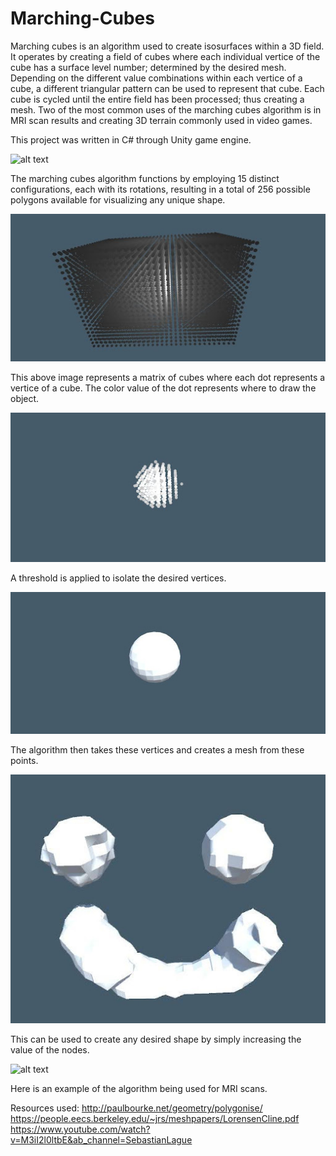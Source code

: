 # Marching-Cubes

Marching cubes is an algorithm used to create isosurfaces within a 3D field. It operates by creating a field of cubes where each individual vertice of the cube has a surface level number; determined by the desired mesh. Depending on the different value combinations within each vertice of a cube, a different triangular pattern can be used to represent that cube. Each cube is cycled until the entire field has been processed; thus creating a mesh. Two of the most common uses of the marching cubes algorithm is in MRI scan results and creating 3D terrain commonly used in video games.

This project was written in C# through Unity game engine.

![alt text](https://graphics.stanford.edu/~mdfisher/Images/MarchingCubesCases.png)

The marching cubes algorithm functions by employing 15 distinct configurations, each with its rotations, resulting in a total of 256 possible polygons available for visualizing any unique shape.

![alt text](https://github.com/JJGeither/Marching-Cubes/blob/main/MC_1.jpg)

This above image represents a matrix of cubes where each dot represents a vertice of a cube. The color value of the dot represents where to draw the object.

![alt text](https://github.com/JJGeither/Marching-Cubes/blob/main/MC_2.jpg)

A threshold is applied to isolate the desired vertices.

![alt text](https://github.com/JJGeither/Marching-Cubes/blob/main/MC_3.jpg)

The algorithm then takes these vertices and creates a mesh from these points.

![alt text](https://github.com/JJGeither/Marching-Cubes/blob/main/MC_4.jpg)

This can be used to create any desired shape by simply increasing the value of the nodes.

![alt text](https://www.researchgate.net/publication/283259761/figure/fig4/AS:614127911313411@1523430912166/3D-segment-visualization-and-isosurface-rendering-using-marching-cube-in-YaDiV.png)

Here is an example of the algorithm being used for MRI scans.

Resources used:
http://paulbourke.net/geometry/polygonise/
https://people.eecs.berkeley.edu/~jrs/meshpapers/LorensenCline.pdf
https://www.youtube.com/watch?v=M3iI2l0ltbE&ab_channel=SebastianLague
